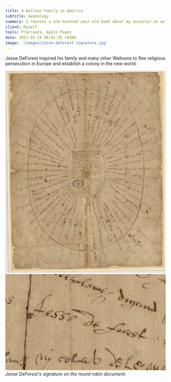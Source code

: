 ```yaml
---
title: A Walloon Family in America
subtitle: Genealogy
summary: I rewrote a one-hundred year old book about my ancestor as an epub.
client: Myself
tools: Procreate, Apple Pages
date: 2021-05-24 08:01:35 +0300
image: '/images/jesse-deforest-signature.jpg'
---
```


Jesse DeForest inspired his family and many other Walloons to flee religious persecution in Europe and establish a colony in the new world.

<div class="gallery-box">
  <div class="gallery">
    <img src="/images/round-robin-jesse-deforest.jpeg" loading="lazy" alt="Project">
    <img src="/images/jesse-deforest-signature.jpg" loading="lazy" alt="Project">
  </div>
  <em>Jesse DeForest's signature on the round robin document.</em>
</div>